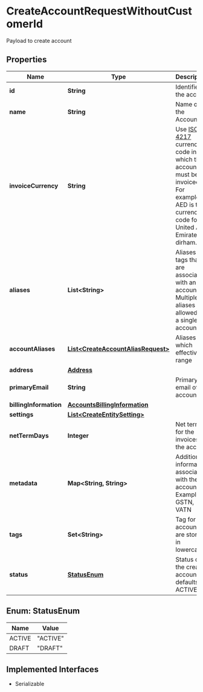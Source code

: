 

# CreateAccountRequestWithoutCustomerId

Payload to create account

## Properties

| Name | Type | Description | Notes |
|------------ | ------------- | ------------- | -------------|
|**id** | **String** | Identifier of the account |  |
|**name** | **String** | Name of the Account |  |
|**invoiceCurrency** | **String** | Use [ISO 4217](https://en.wikipedia.org/wiki/ISO_4217) currency code in which the account must be invoiced.   For example: AED is the currency code for United Arab Emirates dirham.  |  [optional] |
|**aliases** | **List&lt;String&gt;** | Aliases are tags that are associated with an account. Multiple aliases are allowed for a single account. |  [optional] |
|**accountAliases** | [**List&lt;CreateAccountAliasRequest&gt;**](CreateAccountAliasRequest.md) | Aliases which effective range |  [optional] |
|**address** | [**Address**](Address.md) |  |  [optional] |
|**primaryEmail** | **String** | Primary email of the account |  [optional] |
|**billingInformation** | [**AccountsBillingInformation**](AccountsBillingInformation.md) |  |  [optional] |
|**settings** | [**List&lt;CreateEntitySetting&gt;**](CreateEntitySetting.md) |  |  [optional] |
|**netTermDays** | **Integer** | Net term for the invoices of the account |  [optional] |
|**metadata** | **Map&lt;String, String&gt;** | Additional information associated with the account. Example: GSTN, VATN  |  [optional] |
|**tags** | **Set&lt;String&gt;** | Tag for accounts are stored in lowercase |  [optional] |
|**status** | [**StatusEnum**](#StatusEnum) | Status of the created account defaults to ACTIVE |  [optional] |



## Enum: StatusEnum

| Name | Value |
|---- | -----|
| ACTIVE | &quot;ACTIVE&quot; |
| DRAFT | &quot;DRAFT&quot; |


## Implemented Interfaces

* Serializable


